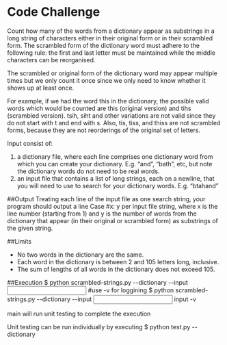 # Code Challenge
Count how many of the words from a dictionary appear as substrings in a long string of
characters either in their original form or in their scrambled form. The scrambled form of the
dictionary word must adhere to the following rule: the first and last letter must be maintained
while the middle characters can be reorganised.

The scrambled or original form of the dictionary word may appear multiple times but we only
count it once since we only need to know whether it shows up at least once.

For example, if we had the word this in the dictionary, the possible valid words which would be
counted are this (original version) and tihs (scrambled version). tsih, siht and other variations
are not valid since they do not start with t and end with s. Also, tis, tiss, and thiss are not
scrambled forms, because they are not reorderings of the original set of letters.


Input consist of:
1. a dictionary file, where each line comprises one dictionary word from which you can
create your dictionary. E.g. “and”, “bath”, etc, but note the dictionary words do not need
to be real words.
2. an input file that contains a list of long strings, each on a newline, that you will need to
use to search for your dictionary words. E.g. “btahand”

##Output
Treating each line of the input file as one search string, your program should output a line Case
#x: y per input file string, where x is the line number (starting from 1) and y is the number of
words from the dictionary that appear (in their original or scrambled form) as substrings of the
given string.

##Limits
- No two words in the dictionary are the same.
- Each word in the dictionary is between 2 and 105 letters long, inclusive.
- The sum of lengths of all words in the dictionary does not exceed 105.



##Execution
$ python scrambled-strings.py --dictionary <dictionary file> --input <input file>
#use -v for loggining
$ python scrambled-strings.py --dictionary <dictionary file> --input <input file> input -v

main will run unit testing to complete the execution 

Unit testing can be run individually by executing
$ python test.py --dictionary <dictionary file>